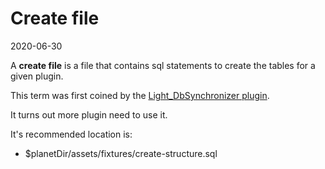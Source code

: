 Create file
===========
2020-06-30


A **create file** is a file that contains sql statements to create the tables for a given plugin.


This term was first coined by the [Light_DbSynchronizer plugin](https://github.com/lingtalfi/Light_DbSynchronizer/blob/master/doc/pages/conception-notes.md#create-file).

It turns out more plugin need to use it. 


It's recommended location is:

- $planetDir/assets/fixtures/create-structure.sql





